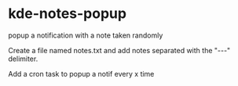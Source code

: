 # kde-notes-popup
popup a notification with a note taken randomly

Create a file named notes.txt and add notes separated with the "---" delimiter.

Add a cron task to popup a notif every x time

